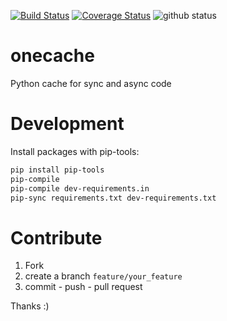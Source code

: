
[![Build Status](https://travis-ci.org/sonic182/onecache.svg?branch=master)](https://travis-ci.org/sonic182/onecache)
[![Coverage Status](https://coveralls.io/repos/github/sonic182/onecache/badge.svg?branch=master)](https://coveralls.io/github/sonic182/onecache?branch=master)
![github status](https://github.com/sonic182/onecache/actions/workflows/python.yml/badge.svg)
# onecache

Python cache for sync and async code

# Development

Install packages with pip-tools:
```bash
pip install pip-tools
pip-compile
pip-compile dev-requirements.in
pip-sync requirements.txt dev-requirements.txt
```

# Contribute

1. Fork
2. create a branch `feature/your_feature`
3. commit - push - pull request

Thanks :)
